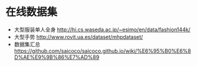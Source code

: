 # 在线数据集
* 大型服装单人全身
http://hi.cs.waseda.ac.jp/~esimo/en/data/fashion144k/
* 大型手势
http://www.rovit.ua.es/dataset/mhpdataset/
* 数据集汇总
https://github.com/saicoco/saicoco.github.io/wiki/%E6%95%B0%E6%8D%AE%E9%9B%86%E7%AD%89
